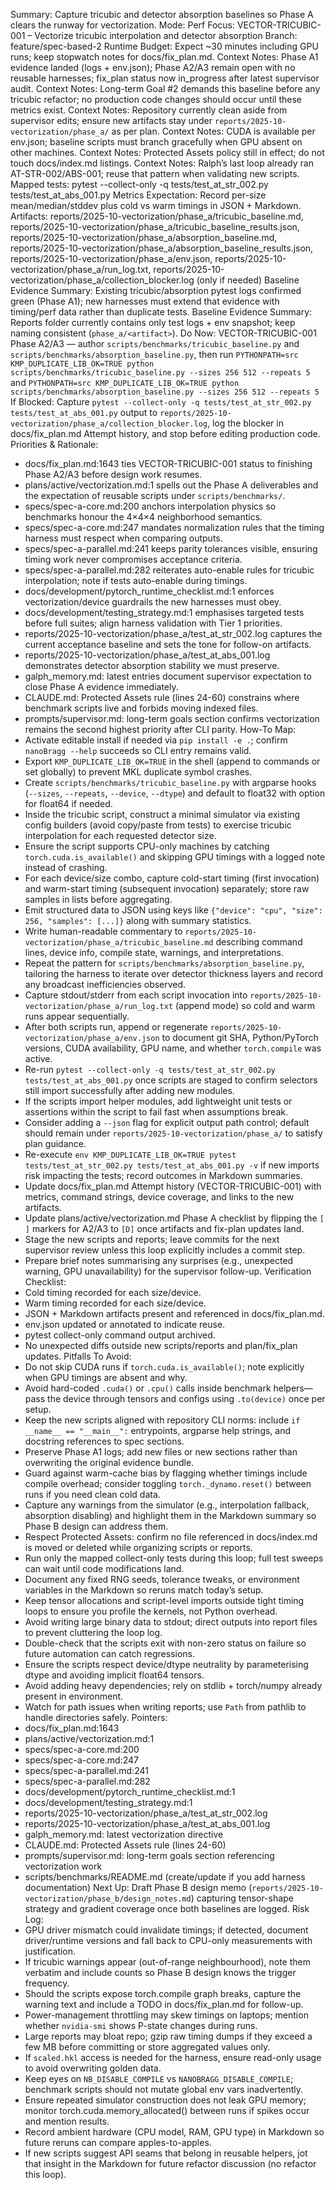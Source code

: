 Summary: Capture tricubic and detector absorption baselines so Phase A clears the runway for vectorization.
Mode: Perf
Focus: VECTOR-TRICUBIC-001 – Vectorize tricubic interpolation and detector absorption
Branch: feature/spec-based-2
Runtime Budget: Expect ~30 minutes including GPU runs; keep stopwatch notes for docs/fix_plan.md.
Context Notes: Phase A1 evidence landed (logs + env.json); Phase A2/A3 remain open with no reusable harnesses; fix_plan status now in_progress after latest supervisor audit.
Context Notes: Long-term Goal #2 demands this baseline before any tricubic refactor; no production code changes should occur until these metrics exist.
Context Notes: Repository currently clean aside from supervisor edits; ensure new artifacts stay under `reports/2025-10-vectorization/phase_a/` as per plan.
Context Notes: CUDA is available per env.json; baseline scripts must branch gracefully when GPU absent on other machines.
Context Notes: Protected Assets policy still in effect; do not touch docs/index.md listings.
Context Notes: Ralph’s last loop already ran AT-STR-002/ABS-001; reuse that pattern when validating new scripts.
Mapped tests: pytest --collect-only -q tests/test_at_str_002.py tests/test_at_abs_001.py
Metrics Expectation: Record per-size mean/median/stddev plus cold vs warm timings in JSON + Markdown.
Artifacts: reports/2025-10-vectorization/phase_a/tricubic_baseline.md, reports/2025-10-vectorization/phase_a/tricubic_baseline_results.json, reports/2025-10-vectorization/phase_a/absorption_baseline.md, reports/2025-10-vectorization/phase_a/absorption_baseline_results.json, reports/2025-10-vectorization/phase_a/env.json, reports/2025-10-vectorization/phase_a/run_log.txt, reports/2025-10-vectorization/phase_a/collection_blocker.log (only if needed)
Baseline Evidence Summary: Existing tricubic/absorption pytest logs confirmed green (Phase A1); new harnesses must extend that evidence with timing/perf data rather than duplicate tests.
Baseline Evidence Summary: Reports folder currently contains only test logs + env snapshot; keep naming consistent (`phase_a/<artifact>`).
Do Now: VECTOR-TRICUBIC-001 Phase A2/A3 — author `scripts/benchmarks/tricubic_baseline.py` and `scripts/benchmarks/absorption_baseline.py`, then run `PYTHONPATH=src KMP_DUPLICATE_LIB_OK=TRUE python scripts/benchmarks/tricubic_baseline.py --sizes 256 512 --repeats 5` and `PYTHONPATH=src KMP_DUPLICATE_LIB_OK=TRUE python scripts/benchmarks/absorption_baseline.py --sizes 256 512 --repeats 5`
If Blocked: Capture `pytest --collect-only -q tests/test_at_str_002.py tests/test_at_abs_001.py` output to `reports/2025-10-vectorization/phase_a/collection_blocker.log`, log the blocker in docs/fix_plan.md Attempt history, and stop before editing production code.
Priorities & Rationale:
- docs/fix_plan.md:1643 ties VECTOR-TRICUBIC-001 status to finishing Phase A2/A3 before design work resumes.
- plans/active/vectorization.md:1 spells out the Phase A deliverables and the expectation of reusable scripts under `scripts/benchmarks/`.
- specs/spec-a-core.md:200 anchors interpolation physics so benchmarks honour the 4×4×4 neighborhood semantics.
- specs/spec-a-core.md:247 mandates normalization rules that the timing harness must respect when comparing outputs.
- specs/spec-a-parallel.md:241 keeps parity tolerances visible, ensuring timing work never compromises acceptance criteria.
- specs/spec-a-parallel.md:282 reiterates auto-enable rules for tricubic interpolation; note if tests auto-enable during timings.
- docs/development/pytorch_runtime_checklist.md:1 enforces vectorization/device guardrails the new harnesses must obey.
- docs/development/testing_strategy.md:1 emphasises targeted tests before full suites; align harness validation with Tier 1 priorities.
- reports/2025-10-vectorization/phase_a/test_at_str_002.log captures the current acceptance baseline and sets the tone for follow-on artifacts.
- reports/2025-10-vectorization/phase_a/test_at_abs_001.log demonstrates detector absorption stability we must preserve.
- galph_memory.md: latest entries document supervisor expectation to close Phase A evidence immediately.
- CLAUDE.md: Protected Assets rule (lines 24-60) constrains where benchmark scripts live and forbids moving indexed files.
- prompts/supervisor.md: long-term goals section confirms vectorization remains the second highest priority after CLI parity.
How-To Map:
- Activate editable install if needed via `pip install -e .`; confirm `nanoBragg --help` succeeds so CLI entry remains valid.
- Export `KMP_DUPLICATE_LIB_OK=TRUE` in the shell (append to commands or set globally) to prevent MKL duplicate symbol crashes.
- Create `scripts/benchmarks/tricubic_baseline.py` with argparse hooks (`--sizes`, `--repeats`, `--device`, `--dtype`) and default to float32 with option for float64 if needed.
- Inside the tricubic script, construct a minimal simulator via existing config builders (avoid copy/paste from tests) to exercise tricubic interpolation for each requested detector size.
- Ensure the script supports CPU-only machines by catching `torch.cuda.is_available()` and skipping GPU timings with a logged note instead of crashing.
- For each device/size combo, capture cold-start timing (first invocation) and warm-start timing (subsequent invocation) separately; store raw samples in lists before aggregating.
- Emit structured data to JSON using keys like `{"device": "cpu", "size": 256, "samples": [...]}` along with summary statistics.
- Write human-readable commentary to `reports/2025-10-vectorization/phase_a/tricubic_baseline.md` describing command lines, device info, compile state, warnings, and interpretations.
- Repeat the pattern for `scripts/benchmarks/absorption_baseline.py`, tailoring the harness to iterate over detector thickness layers and record any broadcast inefficiencies observed.
- Capture stdout/stderr from each script invocation into `reports/2025-10-vectorization/phase_a/run_log.txt` (append mode) so cold and warm runs appear sequentially.
- After both scripts run, append or regenerate `reports/2025-10-vectorization/phase_a/env.json` to document git SHA, Python/PyTorch versions, CUDA availability, GPU name, and whether `torch.compile` was active.
- Re-run `pytest --collect-only -q tests/test_at_str_002.py tests/test_at_abs_001.py` once scripts are staged to confirm selectors still import successfully after adding new modules.
- If the scripts import helper modules, add lightweight unit tests or assertions within the script to fail fast when assumptions break.
- Consider adding a `--json` flag for explicit output path control; default should remain under `reports/2025-10-vectorization/phase_a/` to satisfy plan guidance.
- Re-execute `env KMP_DUPLICATE_LIB_OK=TRUE pytest tests/test_at_str_002.py tests/test_at_abs_001.py -v` if new imports risk impacting the tests; record outcomes in Markdown summaries.
- Update docs/fix_plan.md Attempt history (VECTOR-TRICUBIC-001) with metrics, command strings, device coverage, and links to the new artifacts.
- Update plans/active/vectorization.md Phase A checklist by flipping the `[ ]` markers for A2/A3 to `[D]` once artifacts and fix-plan updates land.
- Stage the new scripts and reports; leave commits for the next supervisor review unless this loop explicitly includes a commit step.
- Prepare brief notes summarising any surprises (e.g., unexpected warning, GPU unavailability) for the supervisor follow-up.
Verification Checklist:
- Cold timing recorded for each size/device.
- Warm timing recorded for each size/device.
- JSON + Markdown artifacts present and referenced in docs/fix_plan.md.
- env.json updated or annotated to indicate reuse.
- pytest collect-only command output archived.
- No unexpected diffs outside new scripts/reports and plan/fix_plan updates.
Pitfalls To Avoid:
- Do not skip CUDA runs if `torch.cuda.is_available()`; note explicitly when GPU timings are absent and why.
- Avoid hard-coded `.cuda()` or `.cpu()` calls inside benchmark helpers—pass the device through tensors and configs using `.to(device)` once per setup.
- Keep the new scripts aligned with repository CLI norms: include `if __name__ == "__main__":` entrypoints, argparse help strings, and docstring references to spec sections.
- Preserve Phase A1 logs; add new files or new sections rather than overwriting the original evidence bundle.
- Guard against warm-cache bias by flagging whether timings include compile overhead; consider toggling `torch._dynamo.reset()` between runs if you need clean cold data.
- Capture any warnings from the simulator (e.g., interpolation fallback, absorption disabling) and highlight them in the Markdown summary so Phase B design can address them.
- Respect Protected Assets: confirm no file referenced in docs/index.md is moved or deleted while organizing scripts or reports.
- Run only the mapped collect-only tests during this loop; full test sweeps can wait until code modifications land.
- Document any fixed RNG seeds, tolerance tweaks, or environment variables in the Markdown so reruns match today’s setup.
- Keep tensor allocations and script-level imports outside tight timing loops to ensure you profile the kernels, not Python overhead.
- Avoid writing large binary data to stdout; direct outputs into report files to prevent cluttering the loop log.
- Double-check that the scripts exit with non-zero status on failure so future automation can catch regressions.
- Ensure the scripts respect device/dtype neutrality by parameterising dtype and avoiding implicit float64 tensors.
- Avoid adding heavy dependencies; rely on stdlib + torch/numpy already present in environment.
- Watch for path issues when writing reports; use `Path` from pathlib to handle directories safely.
Pointers:
- docs/fix_plan.md:1643
- plans/active/vectorization.md:1
- specs/spec-a-core.md:200
- specs/spec-a-core.md:247
- specs/spec-a-parallel.md:241
- specs/spec-a-parallel.md:282
- docs/development/pytorch_runtime_checklist.md:1
- docs/development/testing_strategy.md:1
- reports/2025-10-vectorization/phase_a/test_at_str_002.log
- reports/2025-10-vectorization/phase_a/test_at_abs_001.log
- galph_memory.md: latest vectorization directive
- CLAUDE.md: Protected Assets rule (lines 24-60)
- prompts/supervisor.md: long-term goals section referencing vectorization work
- scripts/benchmarks/README.md (create/update if you add harness documentation)
Next Up: Draft Phase B design memo (`reports/2025-10-vectorization/phase_b/design_notes.md`) capturing tensor-shape strategy and gradient coverage once both baselines are logged.
Risk Log:
- GPU driver mismatch could invalidate timings; if detected, document driver/runtime versions and fall back to CPU-only measurements with justification.
- If tricubic warnings appear (out-of-range neighbourhood), note them verbatim and include counts so Phase B design knows the trigger frequency.
- Should the scripts expose torch.compile graph breaks, capture the warning text and include a TODO in docs/fix_plan.md for follow-up.
- Power-management throttling may skew timings on laptops; mention whether `nvidia-smi` shows P-state changes during runs.
- Large reports may bloat repo; gzip raw timing dumps if they exceed a few MB before committing or store aggregated values only.
- If `scaled.hkl` access is needed for the harness, ensure read-only usage to avoid overwriting golden data.
- Keep eyes on `NB_DISABLE_COMPILE` vs `NANOBRAGG_DISABLE_COMPILE`; benchmark scripts should not mutate global env vars inadvertently.
- Ensure repeated simulator construction does not leak GPU memory; monitor torch.cuda.memory_allocated() between runs if spikes occur and mention results.
- Record ambient hardware (CPU model, RAM, GPU type) in Markdown so future reruns can compare apples-to-apples.
- If new scripts suggest API seams that belong in reusable helpers, jot that insight in the Markdown for future refactor discussion (no refactor this loop).
